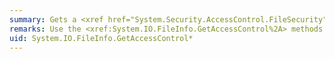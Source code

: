```yaml
---
summary: Gets a <xref href="System.Security.AccessControl.FileSecurity"></xref> object that encapsulates the access control list (ACL) entries for the file described by the current <xref href="System.IO.FileInfo"></xref> object.
remarks: Use the <xref:System.IO.FileInfo.GetAccessControl%2A> methods to retrieve the access control list (ACL) entries for the current file.
uid: System.IO.FileInfo.GetAccessControl*
---
```

